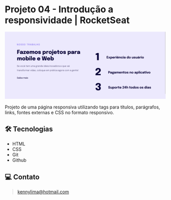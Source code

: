 # Projeto 04 - Introdução a responsividade | RocketSeat 

![preview](./.github/preview.png)

Projeto de uma página responsiva utilizando tags para títulos, parágrafos, links, fontes externas e CSS no formato responsivo.

## 🛠 Tecnologias 
- HTML
- CSS
- Git
- Github

## 💻 Contato 

 > kennylima@hotmail.com